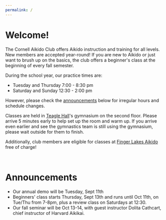 ```yaml
---
permalink: /
---
```


# Welcome!
The Cornell Aikido Club offers Aikido instruction and training for all levels.
New members are accepted year-round! If you are new to Aikido or just want to
brush up on the basics, the club offers a beginner's class at the beginning of
every fall semester.

During the school year, our practice times are:

- Tuesday and Thursday 7:00 - 8:30 pm
- Saturday and Sunday 12:30 - 2:00 pm<s></s>

However, please check the [announcements](#announcements) below for irregular hours and
schedule changes.

Classes are held in [Teagle Hall](https://www.cornell.edu/about/maps/?loc=Teagle%20Hall)'s
gymnasium on the second floor. Please arrive 5 minutes early to help set up the
room and warm up. If you arrive even earlier and see the gymnastics team is
still using the gymnasium, please wait outside for them to finish.

Additionally, club members are eligible for classes at [Finger Lakes
Aikido](http://www.fingerlakesaikido.com/) free of charge!

<br>
<span id="announcements"/>

# Announcements

- Our annual demo will be Tuesday, Sept 11th
- Beginners' class starts Thursday, Sept 13th and runs until Oct 11th, on Tue/Thu from 7-8pm, plus a review class on Saturdays at 12:30.
- Our fall seminar will be Oct 13-14, with guest instructor Dolita Cathcart, chief instructor of Harvard Aikikai.
